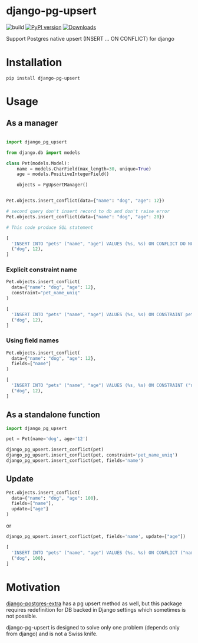 # django-pg-upsert

![build](https://github.com/artofhuman/django-pg-upsert/workflows/build/badge.svg)
[![PyPI version](https://badge.fury.io/py/django-pg-upsert.svg)](https://badge.fury.io/py/django-pg-upsert)
[![Downloads](https://img.shields.io/pypi/dm/django-pg-upsert)](https://img.shields.io/pypi/dm/django-pg-upsert)


Support Postgres native upsert (INSERT ... ON CONFLICT) for django

# Installation

`pip install django-pg-upsert`

# Usage

## As a manager
```python

import django_pg_upsert

from django.db import models

class Pet(models.Model):
    name = models.CharField(max_length=30, unique=True)
    age = models.PositiveIntegerField()

    objects = PgUpsertManager()


Pet.objects.insert_conflict(data={"name": "dog", "age": 12})

# second query don't insert record to db and don't raise error
Pet.objects.insert_conflict(data={"name": "dog", "age": 20})

# This code produce SQL statement

[
  'INSERT INTO "pets" ("name", "age") VALUES (%s, %s) ON CONFLICT DO NOTHING',
  ("dog", 12),
]
```

### Explicit constraint name

``` python
Pet.objects.insert_conflict(
  data={"name": "dog", "age": 12},
  constraint="pet_name_uniq"
)

[
  'INSERT INTO "pets" ("name", "age") VALUES (%s, %s) ON CONSTRAINT pet_name_uniq DO NOTHING',
  ("dog", 12),
]

```

### Using field names


``` python
Pet.objects.insert_conflict(
  data={"name": "dog", "age": 12},
  fields=["name"]
)

[
  'INSERT INTO "pets" ("name", "age") VALUES (%s, %s) ON CONSTRAINT ("name") DO NOTHING',
  ("dog", 12),
]

```

## As a standalone function

```python
import django_pg_upsert

pet = Pet(name='dog', age='12')

django_pg_upsert.insert_conflict(pet)
django_pg_upsert.insert_conflict(pet, constraint='pet_name_uniq')
django_pg_upsert.insert_conflict(pet, fields='name')
```

## Update

``` python
Pet.objects.insert_conflict(
  data={"name": "dog", "age": 100},
  fields=["name"],
  update=["age"]
)
```
or

```python
django_pg_upsert.insert_conflict(pet, fields='name', update=["age"])
```

```python
[
  'INSERT INTO "pets" ("name", "age") VALUES (%s, %s) ON CONFLICT ("name") DO UPDATE SET age = EXCLUDED.age',
  ("dog", 100),
]

```

# Motivation

[django-postgres-extra](https://github.com/SectorLabs/django-postgres-extra) has
a pg upsert method as well, but this package requires redefinition for DB backed
in Django settings which sometimes is not possible.

django-pg-upsert is designed to solve only one problem (depends only from django) and is not a Swiss knife.
